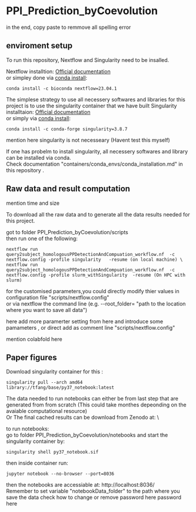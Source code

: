# PPI_Prediction_byCoevolution

in the end, copy paste to remmove all spelling error 

## enviroment setup 
To run this repository, Nextflow and Singularity need to be insalled.

Nextflow installtion:
[Official documentation](https://www.nextflow.io/docs/latest/getstarted.html) \
or simpley done via [conda install](https://anaconda.org/bioconda/nextflow):  
```
conda install -c bioconda nextflow=23.04.1
```

The simplese strategy to use all necessery softwares and libraries for this project is to use the singularity container that we have built
Singularity installtaion:
[Official documentation](https://docs.sylabs.io/guides/latest/user-guide/quick_start.html) \
or simply via [conda install](https://anaconda.org/conda-forge/singularity):  
```
conda install -c conda-forge singularity=3.8.7
```
mention here singularity is not necesseary 
(Havent test this myself)

If one has probelm to install singularity, all necessery softwares and library can be installed via conda. \
Check documentation "containers/conda_envs/conda_installation.md" in this repository .


## Raw data and result computation 
mention time and size 

To download all the raw data and to  generate all the data results needed for this project.

got to folder  PPI_Prediction_byCoevolution/scripts \
then run one of the following: 
```
nextflow run query2subject_homologousPPDetectionAndCompuation_workflow.nf  -c nextflow.config -profile singularity   -resume (on local machine) \
nextflow run query2subject_homologousPPDetectionAndCompuation_workflow.nf  -c nextflow.config -profile slurm_withSingularity  -resume (On HPC with slurm)
```
for the customised parameters,you could directly modify thier values in configuration file "scripts/nextflow.config" \
or via nextflow the command line (e.g. --root_folder= "path to the location where you want to save all data")

here add more paramerter setting from here and introduce some pamameters , or direct add as comment line "scripts/nextflow.config" 


mention colabfold here

## Paper figures
Download singularity container for this :  
```
singularity pull --arch amd64 library://tfang/base/py37_notebook:latest
```

The data needed to run notebooks can either be from last step that are generated from from scratch (This could take monthes depeonding on the avaiable computational resource) \
Or The final cached results can be download from Zenodo at: \

to run notebooks: \
go to folder PPI_Prediction_byCoevolution/notebooks and start the singularity container by: 
```
singularity shell py37_notebook.sif
```
then inside container run: 
```
jupyter notebook --no-browser --port=8036 
```
then the notebooks are accessiable at: http://localhost:8036/ \
Remember to set variable "notebookData_folder" to the path where you save the data 
check how to change or remove password here password here  

